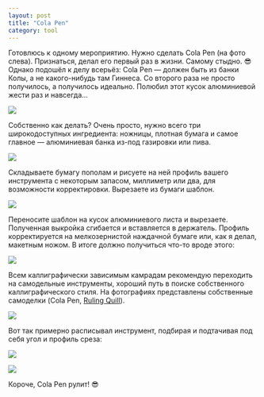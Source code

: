 ```yaml
---
layout: post
title: "Cola Pen"
category: tool
---
```

Готовлюсь к одному мероприятию. Нужно сделать Cola Pen (на фото слева). Признаться, делал его первый раз в жизни. Самому стыдно. 😎 Однако подошёл к делу всерьёз: Cola Pen — должен быть из банки Колы, а не какого-нибудь там Гиннеса. Со второго раза не просто получилось, а получилось идеально. Полюбил этот кусок алюминиевой жести раз и навсегда...

![](https://pics.livejournal.com/quillcraft/pic/001reqfb)

Собственно как делать? Очень просто, нужно всего три широкодоступных ингредиента: ножницы, плотная бумага и самое главное — алюминиевая банка из-под газировки или пива.

![](https://pics.livejournal.com/quillcraft/pic/001rkdpc)

Складываете бумагу пополам и рисуете на ней профиль вашего инструмента с некоторым запасом, миллиметр или два, для возможности корректировки. Вырезаете из бумаги шаблон.

![](https://pics.livejournal.com/quillcraft/pic/001rp21z)

Переносите шаблон на кусок алюминиевого листа и вырезаете. Полученная выкройка сгибается и вставляется в держатель. Профиль корректируется на мелкозернистой наждачной бумаге или, как я делал, макетным ножом. В итоге должно получиться что-то вроде этого:

![](https://pics.livejournal.com/quillcraft/pic/001rqte7)

Всем каллиграфически зависимым камрадам рекомендую переходить на самодельные инструменты, хороший путь в поиске собственного каллиграфического стиля. На фотографиях представлены собственные самоделки (Cola Pen, [Ruling Quill](https://quillcraft.livejournal.com/44163.html)).

![](https://pics.livejournal.com/quillcraft/pic/001rfrgk)

Вот так примерно расписывал инструмент, подбирая и подтачивая под себя угол и профиль среза:

![](https://pics.livejournal.com/quillcraft/pic/001rg7cp)

![](https://pics.livejournal.com/quillcraft/pic/001rh746)

Короче, Cola Pen рулит! 😎
